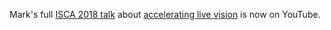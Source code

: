 Mark's full [ISCA 2018 talk][v] about [accelerating live vision][eva2] is now on YouTube.

[v]: https://youtu.be/IX-xfBTcPyo
[eva2]: /research/eva2/
